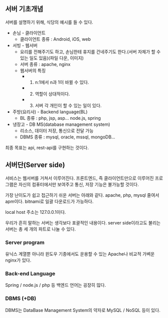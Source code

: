 ## 서버 기초개념

서버를 설명하기 위해, 식당의 예시를 들 수 있다.

* 손님 - 클라이언트
    * 클라이언트 종류 : Android, iOS, web
* 서빙 - 웹서버 
    * 요리를 전해주기도 하고, 손님한테 휴지를 건네주기도 한다.(서버 자체가 할 수 있는 일도 있음)(파일 다운, 이미지)
    * 서버 종류 : apache, nginx
    * 웹서버의 특징 
        * 1. n:1에서 n과 1이 바뀔 수 있다.
        * 2. 역할이 상대적이다.
        * 3. 서버 각 개인이 할 수 있는 일이 있다.
* 주방(요리사) - Backend language(BL)
    * BL 종류 : php, jsp, asp... node.js, spring
* 냉장고 - DB MS(database management system)
    * 리소스, 데이터 저장, 통신으로 전달 가능
    * DBMS 종류 : mysql, oracle, mssql, mongoDB...

최종 목표는 api, rest-api를 구현하는 것이다.

## 서버단(Server side)

서비스는 웹서버를 거쳐서 이루어진다. 프론트엔드, 즉 클라이언트만으로 이루어진 프로그램은 자신의 컴퓨터에서만 보여주고 통신, 저장 기능은 불가능할 것이다.

가장 난이도가 쉽고 접근하기 쉬운 서버는 아래와 같다. apache, php, mysql 줄여서 apm이다. bitnami로 일괄 다운로드가 가능하다.

local host 주소는 127.0.0.1이다. 

우리가 흔히 말하는 서버는 생각보다 포괄적인 내용이다. server side이라고도 불리는 서버는 총 세 개의 파트로 나눌 수 있다.

### Server program
유닉스 계열뿐 아니라 윈도우 기종에서도 운용할 수 있는 Apache나 비교적 가벼운 nginx가 있다.

### Back-end Language
Spring / node.js / php 등 백엔드 언어는 굉장히 많다.

### DBMS (+DB)
DBMS는 DataBase Management System의 약자로 MySQL / NoSQL 등이 있다.
